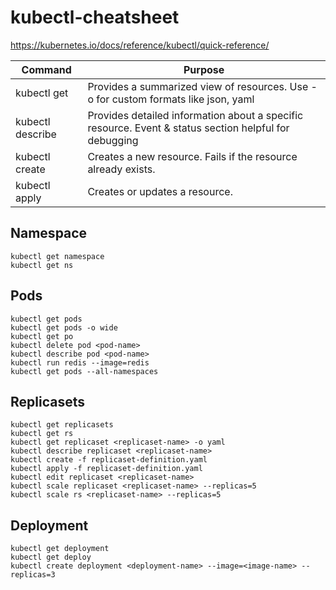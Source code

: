 # kubectl-cheatsheet
https://kubernetes.io/docs/reference/kubectl/quick-reference/

| Command | Purpose|
|----------|----------|
| kubectl get|  Provides a summarized view of resources. Use -o for custom formats like json, yaml  |
| kubectl describe| Provides detailed information about a specific resource. Event & status section helpful for debugging  |
| kubectl create  | Creates a new resource. Fails if the resource already exists.  |
| kubectl apply | Creates or updates a resource.   |


## Namespace
```
kubectl get namespace
kubectl get ns

```


## Pods
```
kubectl get pods
kubectl get pods -o wide
kubectl get po
kubectl delete pod <pod-name>
kubectl describe pod <pod-name>
kubectl run redis --image=redis
kubectl get pods --all-namespaces
```

## Replicasets
```
kubectl get replicasets
kubectl get rs
kubectl get replicaset <replicaset-name> -o yaml
kubectl describe replicaset <replicaset-name>
kubectl create -f replicaset-definition.yaml
kubectl apply -f replicaset-definition.yaml
kubectl edit replicaset <replicaset-name>
kubectl scale replicaset <replicaset-name> --replicas=5
kubectl scale rs <replicaset-name> --replicas=5
```


## Deployment
```
kubectl get deployment
kubectl get deploy
kubectl create deployment <deployment-name> --image=<image-name> --replicas=3
```
